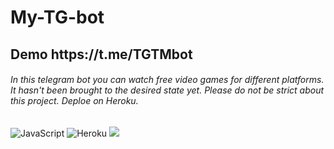 # My-TG-bot
<h2 aling="center"> Demo https://t.me/TGTMbot </h2>

 <div>
   <h6> In this telegram bot you can watch free video games for different platforms. It hasn't been brought to the desired state yet. Please do not be strict about this project. Deploe on Heroku.
   </h6>
 </div>
  
  ![JavaScript](https://img.shields.io/badge/JavaScript-20232A?style=for-the-badge&logo=javascript)
  ![Heroku](https://img.shields.io/badge/Heroku-20232A?style=for-the-badge&logo=Heroku)
  <a target="_blank" href="https://t.me/TGTMbot"><img
    src="https://img.shields.io/badge/Telegram-20232A?style=for-the-badge&logo=telegram"/></a>&nbsp;&nbsp;&nbsp;
    
